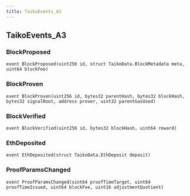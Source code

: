 ```yaml
---
title: TaikoEvents_A3
---
```


## TaikoEvents_A3

### BlockProposed

```solidity
event BlockProposed(uint256 id, struct TaikoData.BlockMetadata meta, uint64 blockFee)
```

### BlockProven

```solidity
event BlockProven(uint256 id, bytes32 parentHash, bytes32 blockHash, bytes32 signalRoot, address prover, uint32 parentGasUsed)
```

### BlockVerified

```solidity
event BlockVerified(uint256 id, bytes32 blockHash, uint64 reward)
```

### EthDeposited

```solidity
event EthDeposited(struct TaikoData.EthDeposit deposit)
```

### ProofParamsChanged

```solidity
event ProofParamsChanged(uint64 proofTimeTarget, uint64 proofTimeIssued, uint64 blockFee, uint16 adjustmentQuotient)
```

